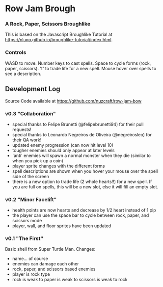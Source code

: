 # Row Jam Brough
### A Rock, Paper, Scissors Broughlike
This is based on the Javascript Broughlike Tutorial at https://nluqo.github.io/broughlike-tutorial/index.html.

### Controls
WASD to move. Number keys to cast spells. Space to cycle forms (rock, paper, scissors). 't' to trade life for a new spell. Mouse hover over spells to see a description.

## Development Log
Source Code available at https://github.com/nuzcraft/row-jam-bow

### v0.3 "Collaboration"
- special thanks to Felipe Brunetti (@felipebrunetti94) for their pull requests!
- special thanks to Leonardo Negreiros de Oliveira (@negreirosleo) for their QA work!
- updated enemy progression (can now hit level 10)
- tougher enemies should only appear at later levels
- 'anti' enemies will spawn a normal monster when they die (similar to when you pick up a coin)
- player sprite changes with the different forms
- spell descriptions are shown when you hover your mouse over the spell side of the screen
- there is a new option to trade life (2 whole hearts!!) for a new spell. If you are full on spells, this will be a new slot, else it will fill an empty slot.

### v0.2 "Minor Facelift"
- health points are now hearts and decrease by 1/2 heart instead of 1 pip
- the player can use the space bar to cycle between rock, paper, and scissors mode
- player, wall, and floor sprites have been updated

### v0.1 "The First"
Basic shell from Super Turtle Man. Changes:
- name... of course
- enemies can damage each other
- rock, paper, and scissors based enemies
- player is rock type
- rock is weak to paper is weak to scissors is weak to rock
